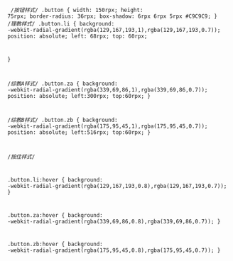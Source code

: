 <code><pre>
/*按钮样式*/
.button
{
  width: 150rpx;
  height: 75rpx;
  border-radius: 36rpx;
  box-shadow: 6rpx 6rpx 5rpx #C9C9C9;
}
/*理教样式*/
.button.li
{
  background: -webkit-radial-gradient(rgba(129,167,193,1),rgba(129,167,193,0.7));
  position: absolute;
  left: 68rpx;
  top: 60rpx;
  
}

/*综教A样式*/
.button.za
{
  background: -webkit-radial-gradient(rgba(339,69,86,1),rgba(339,69,86,0.7));
  position: absolute;
  left:300rpx;
  top:60rpx;
}

/*综教B样式*/
.button.zb
{
  background: -webkit-radial-gradient(rgba(175,95,45,1),rgba(175,95,45,0.7));
  position: absolute;
  left:516rpx;
  top:60rpx;
}

/*按住样式*/

.button.li:hover
{
 background: -webkit-radial-gradient(rgba(129,167,193,0.8),rgba(129,167,193,0.7));
}

.button.za:hover
{
  background: -webkit-radial-gradient(rgba(339,69,86,0.8),rgba(339,69,86,0.7));
}

.button.zb:hover
{
  background: -webkit-radial-gradient(rgba(175,95,45,0.8),rgba(175,95,45,0.7));
}
</pre></code>

